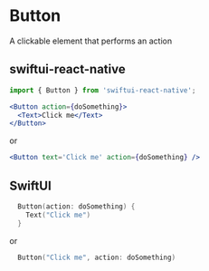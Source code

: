 # Button

A clickable element that performs an action

## swiftui-react-native

```jsx
import { Button } from 'swiftui-react-native';
```

```jsx
<Button action={doSomething}>
  <Text>Click me</Text>
</Button>
```

or

```jsx
<Button text='Click me' action={doSomething} />
```

## SwiftUI

```swift
  Button(action: doSomething) {
    Text("Click me")
  }
```

or

```swift
  Button("Click me", action: doSomething)
```
